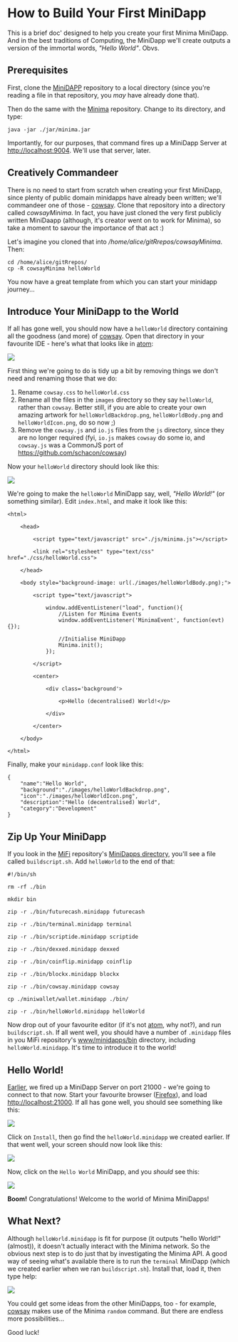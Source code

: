 # How to Build Your First MiniDapp

This is a brief doc' designed to help you create your first Minima MiniDapp. And in the best traditions of Computing, the MiniDapp we'll create outputs a version of the immortal words, _"Hello World"_. Obvs.

## Prerequisites

First, clone the [MiniDAPP](https://github.com/minima-global/MiniDAPP) repository to a local directory (since you're reading a file in that repository, you _may_ have already done that).

Then do the same with the [Minima](https://github.com/minima-global/Minima) repository. Change to its directory, and type:

````
java -jar ./jar/minima.jar
````

Importantly, for our purposes, that command fires up a MiniDapp Server at [http://localhost:9004](http://localhost:9004). We'll use that server, later.

## Creatively Commandeer

There is no need to start from scratch when creating your first MiniDapp, since plenty of public domain minidapps have already been written; we'll commandeer one of those - [cowsay](https://github.com/glowkeeper/cowsayMinima). Clone that repository into a directory called _cowsayMinima_. In fact, you have just cloned the very first publicly written MiniDaapp (although, it's creator went on to work for Minima), so take a moment to savour the importance of that act :)

Let's imagine you cloned that into _/home/alice/gitRrepos/cowsayMinima_. Then:

```
cd /home/alice/gitRrepos/
cp -R cowsayMinima helloWorld
```

You now have a great template from which you can start your minidapp journey...

## Introduce Your MiniDapp to the World

If all has gone well, you should now have a `helloWorld` directory containing all the goodness (and more) of [cowsay](https://github.com/glowkeeper/cowsayMinima). Open that directory in your favourite IDE - here's what that looks like in [atom](https://atom.io/):

![](./images/helloWorld.png)

First thing we're going to do is tidy up a bit by removing things we don't need and renaming those that we do:

1. Rename `cowsay.css` to `helloWorld.css`
2. Rename all the files in the `images` directory so they say `helloWorld`, rather than `cowsay`. Better still, if you are able to create your own amazing artwork for `helloWorldBackdrop.png`, `helloWorldBody.png` and `helloWorldIcon.png`, do so now ;)
3. Remove the `cowsay.js` and `io.js` files from the `js` directory, since they are no longer required (fyi, `io.js` makes `cowsay` do some io, and `cowsay.js` was a CommonJS port of https://github.com/schacon/cowsay)

Now your `helloWorld` directory should look like this:

![](./images/hellowWorldCleanup.png)

We're going to make the `helloWorld` MiniDapp say, well, _"Hello World!"_ (or something similar). Edit `index.html`, and make it look like this:

```
<html>

	<head>

		<script type="text/javascript" src="./js/minima.js"></script>

		<link rel="stylesheet" type="text/css" href="./css/helloWorld.css">

	</head>

	<body style="background-image: url(./images/helloWorldBody.png);">

		<script type="text/javascript">

			window.addEventListener("load", function(){
				//Listen for Minima Events
				window.addEventListener('MinimaEvent', function(evt) {});

				//Initialise MiniDapp
				Minima.init();
			});

		</script>

		<center>

			<div class='background'>

				<p>Hello (decentralised) World!</p>

			</div>

		</center>

	</body>

</html>
```

Finally, make your `minidapp.conf` look like this:

```
{
	"name":"Hello World",
	"background":"./images/helloWorldBackdrop.png",
	"icon":"./images/helloWorldIcon.png",
	"description":"Hello (decentralised) World",
	"category":"Development"
}
```

## Zip Up Your MiniDapp

If you look in the [MiFi](https://github.com/glowkeeper/MiFi) repository's [MiniDapps directory](../www/minidapps/), you'll see a file called `buildscript.sh`. Add `helloWorld` to the end of that:

```
#!/bin/sh

rm -rf ./bin

mkdir bin

zip -r ./bin/futurecash.minidapp futurecash

zip -r ./bin/terminal.minidapp terminal

zip -r ./bin/scriptide.minidapp scriptide

zip -r ./bin/dexxed.minidapp dexxed

zip -r ./bin/coinflip.minidapp coinflip

zip -r ./bin/blockx.minidapp blockx

zip -r ./bin/cowsay.minidapp cowsay

cp ./miniwallet/wallet.minidapp ./bin/

zip -r ./bin/helloWorld.minidapp helloWorld
```

Now drop out of your favourite editor (if it's not [atom](https://atom.io/), why not?), and run `buildscript.sh`. If all went well, you should have a number of `.minidapp` files in you MiFi repository's [www/minidapps/bin](../www/minidapps/bin) directory, including `helloWorld.minidapp`. It's time to introduce it to the world!

## Hello World!

[Earlier](#prerequisites), we fired up a MiniDapp Server on port 21000 - we're going to connect to that now. Start your favourite browser ([Firefox](https://www.mozilla.org/en-GB/firefox/new/)), and load [http://localhost:21000](http://localhost:21000). If all has gone well, you should see something like this:

![](./images/miniDappServer.png)

Click on `Install`, then go find the `helloWorld.minidapp` we created earlier. If that went well, your screen should now look like this:

![](./images/helloWorldMiniDappServer.png)

Now, click on the `Hello World` MiniDapp, and you _should_ see this:

![](./images/helloDecentralisedWorld.png)

**Boom!** Congratulations! Welcome to the world of Minima MiniDapps!

## What Next?

Although `helloWorld.minidapp` is fit for purpose (it outputs "hello World!" (almost)), it doesn't actually interact with the Minima network. So the obvious next step is to do just that by investigating the Minima API. A good way of seeing what's available there is to run the `terminal` MiniDapp  (which we created earlier when we ran `buildscript.sh`). Install that, load it, then type help:

![](./images/helloWorldTerminal.png)

You could get some ideas from the other MiniDapps, too - for example, [cowsay](https://github.com/glowkeeper/MiFi/www/minidapps/cowsay) makes use of the Minima `random` command. But there are endless more possibilities...

Good luck!
